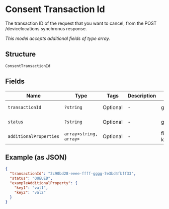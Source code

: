 
# Consent Transaction Id

The transaction ID of the request that you want to cancel, from the POST /devicelocations synchronus response.

*This model accepts additional fields of type array.*

## Structure

`ConsentTransactionId`

## Fields

| Name | Type | Tags | Description | Getter | Setter |
|  --- | --- | --- | --- | --- | --- |
| `transactionId` | `?string` | Optional | - | getTransactionId(): ?string | setTransactionId(?string transactionId): void |
| `status` | `?string` | Optional | - | getStatus(): ?string | setStatus(?string status): void |
| `additionalProperties` | `array<string, array>` | Optional | - | findAdditionalProperty(string key): array | additionalProperty(string key, array value): void |

## Example (as JSON)

```json
{
  "transactionId": "2c90bd28-eeee-ffff-gggg-7e3bd4fbff33",
  "status": "QUEUED",
  "exampleAdditionalProperty": {
    "key1": "val1",
    "key2": "val2"
  }
}
```

